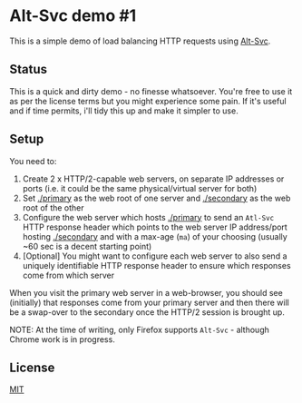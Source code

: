 # Alt-Svc demo \#1

This is a simple demo of load balancing HTTP requests using [Alt-Svc](https://tools.ietf.org/html/rfc7838). 

## Status
This is a quick and dirty demo - no finesse whatsoever. You're free to use it as per the license terms but you might experience some pain. If it's useful and if time permits, i'll tidy this up and make it simpler to use.

## Setup
You  need to: 

1. Create 2 x HTTP/2-capable web servers, on separate IP addresses or ports (i.e. it could be the same physical/virtual server for both)
2. Set [./primary](./primary) as the web root of one server and [./secondary](./secondary) as the web root of the other
3. Configure the web server which hosts [./primary](./primary) to send an `Atl-Svc` HTTP response header which points to the web server IP address/port hosting [./secondary](./secondary) and with a max-age (`ma`) of your choosing (usually ~60 sec is a decent starting point)
4. [Optional] You might want to configure each web server to also send a uniquely identifiable HTTP response header to ensure which responses come from which server

When you visit the primary web server in a web-browser, you should see (initially) that responses come from your primary server and then there will be a swap-over to the secondary once the HTTP/2 session is brought up. 

NOTE: At the time of writing, only Firefox supports `Alt-Svc` - although Chrome work is in progress.


## License
[MIT](./license.md)
